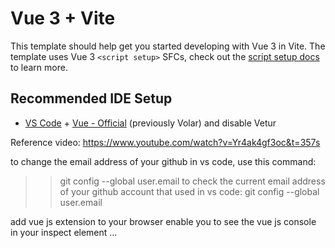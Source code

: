 # Vue 3 + Vite

This template should help get you started developing with Vue 3 in Vite. The template uses Vue 3 `<script setup>` SFCs, check out the [script setup docs](https://v3.vuejs.org/api/sfc-script-setup.html#sfc-script-setup) to learn more.

## Recommended IDE Setup

- [VS Code](https://code.visualstudio.com/) + [Vue - Official](https://marketplace.visualstudio.com/items?itemName=Vue.volar) (previously Volar) and disable Vetur

Reference video: https://www.youtube.com/watch?v=Yr4ak4gf3oc&t=357s

to change the email address of your github in vs code, use this command:
>> git config --global user.email <your email>
to check the current email address of your github account that used in vs code:
>> git config --global user.email

add vue js extension to your browser enable you to see the vue js console in your 
inspect element ...